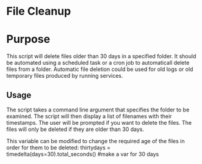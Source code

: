 # File Cleanup
# Purpose
This script will delete files older than 30 days in a specified folder.
It should be automated using a scheduled task or a cron job to automaticall delete files from a folder.
Automatic file deletion could be used for old logs or old temporary files produced by running services.


## Usage
The script takes a command line argument that specifies the folder to be examined.
The script will then display a list of filenames with their timestamps.
The user will be prompted if you want to delete the files.
The files will only be deleted if they are older than 30 days.

This variable can be modified to change the required age of the files in order for them to be deleted:
thirtydays = timedelta(days=30).total_seconds() #make a var for 30 days
